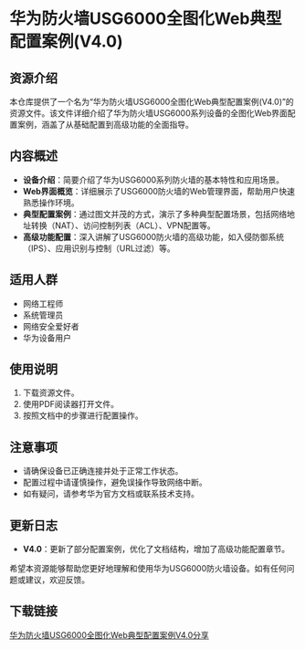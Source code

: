 # 华为防火墙USG6000全图化Web典型配置案例(V4.0)

## 资源介绍

本仓库提供了一个名为“华为防火墙USG6000全图化Web典型配置案例(V4.0)”的资源文件。该文件详细介绍了华为防火墙USG6000系列设备的全图化Web界面配置案例，涵盖了从基础配置到高级功能的全面指导。

## 内容概述

- **设备介绍**：简要介绍了华为USG6000系列防火墙的基本特性和应用场景。
- **Web界面概览**：详细展示了USG6000防火墙的Web管理界面，帮助用户快速熟悉操作环境。
- **典型配置案例**：通过图文并茂的方式，演示了多种典型配置场景，包括网络地址转换（NAT）、访问控制列表（ACL）、VPN配置等。
- **高级功能配置**：深入讲解了USG6000防火墙的高级功能，如入侵防御系统（IPS）、应用识别与控制（URL过滤）等。

## 适用人群

- 网络工程师
- 系统管理员
- 网络安全爱好者
- 华为设备用户

## 使用说明

1. 下载资源文件。
2. 使用PDF阅读器打开文件。
3. 按照文档中的步骤进行配置操作。

## 注意事项

- 请确保设备已正确连接并处于正常工作状态。
- 配置过程中请谨慎操作，避免误操作导致网络中断。
- 如有疑问，请参考华为官方文档或联系技术支持。

## 更新日志

- **V4.0**：更新了部分配置案例，优化了文档结构，增加了高级功能配置章节。

希望本资源能够帮助您更好地理解和使用华为USG6000防火墙设备。如有任何问题或建议，欢迎反馈。

## 下载链接

[华为防火墙USG6000全图化Web典型配置案例V4.0分享](https://pan.quark.cn/s/87f141a37b22)